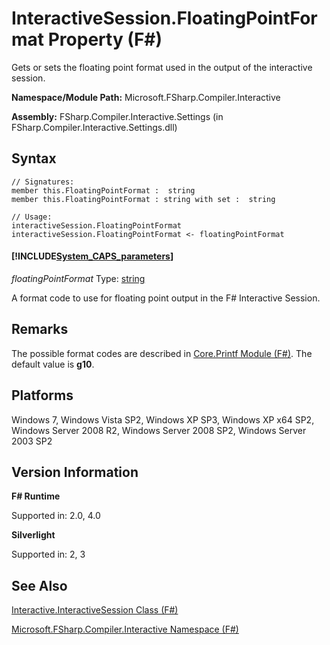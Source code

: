# InteractiveSession.FloatingPointFormat Property (F#)

Gets or sets the floating point format used in the output of the interactive session.

**Namespace/Module Path:** Microsoft.FSharp.Compiler.Interactive

**Assembly:** FSharp.Compiler.Interactive.Settings (in FSharp.Compiler.Interactive.Settings.dll)


## Syntax

```
// Signatures:
member this.FloatingPointFormat :  string
member this.FloatingPointFormat : string with set :  string

// Usage:
interactiveSession.FloatingPointFormat
interactiveSession.FloatingPointFormat <- floatingPointFormat
```

#### [!INCLUDE[System_CAPS_parameters](//System/Token/System_CAPS_parameters_md.md)]
*floatingPointFormat*
Type: [string](http://msdn.microsoft.com/en-us/library/12b97856-ec80-4f70-a018-afb0753f755a)


A format code to use for floating point output in the F# Interactive Session.




## Remarks
The possible format codes are described in [Core.Printf Module &#40;F&#35;&#41;](Core.Printf+Module+%28FSharp%29.md). The default value is **g10**.


## Platforms
Windows 7, Windows Vista SP2, Windows XP SP3, Windows XP x64 SP2, Windows Server 2008 R2, Windows Server 2008 SP2, Windows Server 2003 SP2


## Version Information
**F# Runtime**

Supported in: 2.0, 4.0

**Silverlight**

Supported in: 2, 3


## See Also
[Interactive.InteractiveSession Class &#40;F&#35;&#41;](Interactive.InteractiveSession+Class+%28FSharp%29.md)

[Microsoft.FSharp.Compiler.Interactive Namespace &#40;F&#35;&#41;](Microsoft.FSharp.Compiler.Interactive+Namespace+%28FSharp%29.md)

